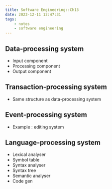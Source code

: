 ```yaml
---
title: Software Engineering::Ch13
date: 2023-12-11 12:47:31
tags:
    - notes
    - software engineering
---
```


## Data-processing system
- Input component
- Processing component
- Output component
## Transaction-processing system
- Same structure as data-processing system
## Event-processing system
- Example : editing system
## Language-processing system
- Lexical analyser
- Symbol table
- Syntax analyser
- Syntax tree
- Semantic analyser
- Code gen
